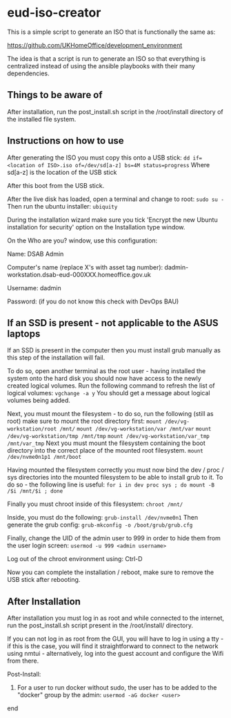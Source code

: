 # eud-iso-creator

This is a simple script to generate an ISO that is functionally the same as:

https://github.com/UKHomeOffice/development_environment

The idea is that a script is run to generate an ISO so that everything is centralized instead of using the ansible playbooks with their many dependencies.


## Things to be aware of

After installation, run the post_install.sh script in the /root/install directory of the installed file system.


## Instructions on how to use

After generating the ISO you must copy this onto a USB stick:
`dd if=<location of ISO>.iso of=/dev/sd[a-z] bs=4M status=progress`
Where sd[a-z] is the location of the USB stick

After this boot from the USB stick.

After the live disk has loaded, open a terminal and change to root:
`sudo su -`
Then run the ubuntu installer:
`ubiquity`

During the installation wizard make sure you tick 'Encrypt the new Ubuntu installation for security' option on the Installation type window.

On the Who are you? window, use this configuration:

Name: DSAB Admin

Computer's name (replace X's with asset tag number): dadmin-workstation.dsab-eud-000XXX.homeoffice.gov.uk

Username: dadmin

Password: (if you do not know this check with DevOps BAU)


## If an SSD is present - not applicable to the ASUS laptops
If an SSD is present in the computer then you must install grub manually as this step of the installation will fail.

To do so, open another terminal as the root user - 
having installed the system onto the hard disk you should now have access to the newly created logical volumes.
Run the following command to refresh the list of logical volumes:
`vgchange -a y`
You should get a message about logical volumes being added.

Next, you must mount the filesystem - to do so, run the following (still as root) make sure to mount the root directory first:
`mount /dev/vg-workstation/root /mnt/`
`mount /dev/vg-workstation/var /mnt/var`
`mount /dev/vg-workstation/tmp /mnt/tmp`
`mount /dev/vg-workstation/var_tmp /mnt/var_tmp`
Next you must mount the filesystem containing the boot directory into the correct place of the mounted root filesystem.
`mount /dev/nvme0n1p1 /mnt/boot`

Having mounted the filesystem correctly you must now bind the dev / proc / sys directories into the mounted filesystem to be able to install grub to it.
To do so - the following line is useful:
`for i in dev proc sys ; do mount -B /$i /mnt/$i ; done`

Finally you must chroot inside of this filesystem:
`chroot /mnt/`

Inside, you must do the following:
`grub-install /dev/nvme0n1`
Then generate the grub config:
`grub-mkconfig -o /boot/grub/grub.cfg`

Finally, change the UID of the admin user to 999 in order to hide them from the user login screen:
`usermod -u 999 <admin username>`

Log out of the chroot environment using: Ctrl-D

Now you can complete the installation / reboot, make sure to remove the USB stick after rebooting.


## After Installation

After installation you must log in as root and while connected to the internet, run the post_install.sh script present in the /root/install/ directory.

If you can not log in as root from the GUI, you will have to log in using a tty - if this is the case, you will find it straightforward to connect to the network using nmtui - alternatively, log into the guest account and configure the Wifi from there.

Post-Install:
1. For a user to run docker without sudo, the user has to be added to the "docker" group by the admin:
`usermod -aG docker <user>`

end
